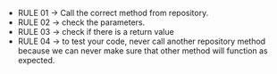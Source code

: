 - RULE 01 -> Call the correct method from repository.
- RULE 02 -> check the parameters.  
- RULE 03 -> check if there is a return value 
- RULE 04 -> to test your code, never call another repository method because we can never make sure that other method will function as expected.